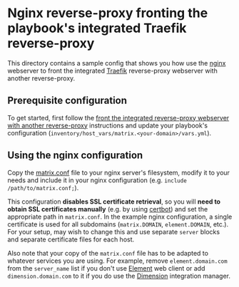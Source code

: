 # Nginx reverse-proxy fronting the playbook's integrated Traefik reverse-proxy

This directory contains a sample config that shows you how use the [nginx](https://nginx.org/) webserver to front the integrated [Traefik](https://traefik.io/) reverse-proxy webserver with another reverse-proxy.


## Prerequisite configuration

To get started, first follow the [front the integrated reverse-proxy webserver with another reverse-proxy](../../docs/configuring-playbook-own-webserver.md#fronting-the-integrated-reverse-proxy-webserver-with-another-reverse-proxy) instructions and update your playbook's configuration (`inventory/host_vars/matrix.<your-domain>/vars.yml`).


## Using the nginx configuration

Copy the [matrix.conf](matrix.conf) file to your nginx server's filesystem, modify it to your needs and include it in your nginx configuration (e.g. `include /path/to/matrix.conf;`).

This configuration **disables SSL certificate retrieval**, so you will **need to obtain SSL certificates manually** (e.g. by using [certbot](https://certbot.eff.org/)) and set the appropriate path in `matrix.conf`. In the example nginx configuration, a single certificate is used for all subdomains (`matrix.DOMAIN`, `element.DOMAIN`, etc.). For your setup, may wish to change this and use separate `server` blocks and separate certificate files for each host.

Also note that your copy of the `matrix.conf` file has to be adapted to whatever services you are using. For example, remove `element.domain.com` from the `server_name` list if you don't use [Element](../../docs/configuring-playbook-client-element.md) web client or add `dimension.domain.com` to it if you do use the [Dimension](../../docs/configuring-playbook-dimension.md) integration manager.
